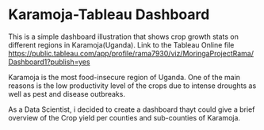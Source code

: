 # Karamoja-Tableau Dashboard
This is a simple dashboard illustration that shows crop growth stats on different regions in Karamoja(Uganda).
Link to the Tableau Online file <https://public.tableau.com/app/profile/rama7930/viz/MoringaProjectRama/Dashboard1?publish=yes>

Karamoja is the most food-insecure region of Uganda. One of the main reasons is the low productivity level of the crops due to intense droughts as well as pest and disease outbreaks.

As a Data Scientist, i decided to create a dashboard thayt could give a brief overview of the Crop yield per counties and sub-counties of Karamoja.

